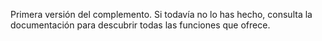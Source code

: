 Primera versión del complemento. Si todavía no lo has hecho, consulta la documentación para descubrir todas las funciones que ofrece.